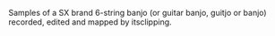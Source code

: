 Samples of a SX brand 6-string banjo (or guitar banjo, guitjo or banjo) recorded, edited and mapped by itsclipping.
